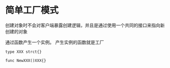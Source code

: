 简单工厂模式
===
创建对象时不会对客户端暴露创建逻辑，并且是通过使用一个共同的接口来指向新创建的对象


通过函数产生一个实例。
产生实例的函数就是工厂

```
type XXX strct{}

func NewXXX()XXX{}
```